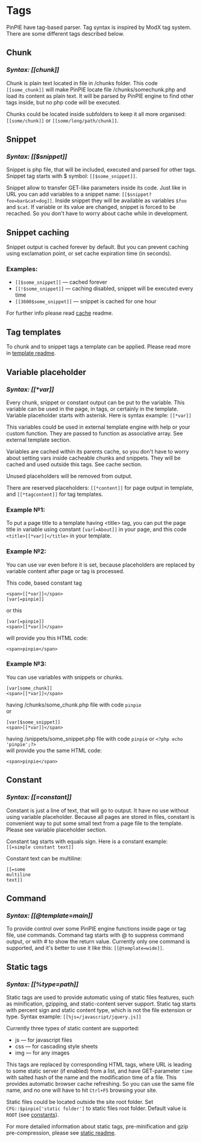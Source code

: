 
# Tags
PinPIE have tag-based parser. Tag syntax is inspired by ModX tag system. There are some different tags described below. 

## Chunk
### *Syntax: [[chunk]]*
Chunk is plain text located in file in /chunks folder. This code ```[[some_chunk]]``` will make PinPIE locate file /chunks/somechunk.php and load its content as plain text. It will be parsed by PinPIE engine to find other tags inside, but no php code will be executed.

Chunks could be located inside subfolders to keep it all more organised: ```[[some/chunk]]``` or ```[[some/long/path/chunk]]```.



## Snippet
### *Syntax: [[$snippet]]*
Snippet is php file, that will be included, executed and parsed for other tags. Snippet tag starts with $ symbol: ```[[$some_snippet]]```.

Snippet allow to transfer GET-like parameters inside its code. Just like in URL you can add variables to a snippet name: ```[[$snippet?foo=bar&cat=dog]]```. Inside snippet they will be available as variables ```$foo``` and ```$cat```. If variable or its value are changed, snippet is forced to be recached. So you don't have to worry about cache while in development.


## Snippet caching
Snippet output is cached forever by default. But you can prevent caching using exclamation point, or set cache expiration time (in seconds).

### Examples:  
 - ```[[$some_snippet]]``` &mdash; cached forever
 - ```[[!$some_snippet]]``` &mdash; caching disabled, snippet will be executed every time
 - ```[[3600$some_snippet]]``` &mdash; snippet is cached for one hour
 
For further info please read [cache](cache.md) readme.
 
## Tag templates
To chunk and to snippet tags a template can be applied. Please read more in [template readme](template.md).

## Variable placeholder
### *Syntax: [[\*var]]*
Every chunk, snippet or constant output can be put to the variable. This variable can be used in the page, in tags, or certainly in the template. Variable placeholder starts with asterisk. Here is syntax example: ```[[*var]]```

This variables could be used in external template engine with help or your custom function. They are passed to function as associative array. See external template section.

Variables are cached within its parents cache, so you don't have to worry about setting vars inside cacheable chunks and snippets. They will be cached and used outside this tags. See cache section. 

Unused placeholders will be removed from output.

There are reserved placeholders: ```[[*content]]``` for page output in template, and ```[[*tagcontent]]``` for tag templates. 

### Example №1:  
To put a page title to a template having \<title\> tag, you can put the page title in variable using constant ```[var[=About]]``` in your page, and this code ```<title>[[*var]]</title>``` in your template.

### Example №2:  
You can use var even before it is set, because placeholders are replaced by variable content after page or tag is processed.

This code, based constant tag
```
<span>[[*var]]</span>
[var[=pinpie]]
```
or this
```
[var[=pinpie]]
<span>[[*var]]</span>
```
will provide you this HTML code:  
```
<span>pinpie</span>
```

### Example №3:  
You can use variables with snippets or chunks.
```
[var[some_chunk]]
<span>[[*var]]</span>
```
having /chunks/some_chunk.php file with code ```pinpie```   
or
```
[var[$some_snippet]]
<span>[[*var]]</span>
```
having /snippets/some_snippet.php file with code ```pinpie``` or ```<?php echo 'pinpie';?>```  
will provide you the same HTML code:  
```
<span>pinpie</span>
```   
   



## Constant
### *Syntax: [[=constant]]*
Constant is just a line of text, that will go to output. It have no use without using variable placeholder. Because all pages are stored in files, constant is convenient way to put some small text from a page file to the template. Please see variable placeholder section.

Constant tag starts with equals sign. Here is a constant example:  
```[[=simple constant text]]```

Constant text can be multiline:  
```
[[=some  
multiline  
text]]
```



## Command
### *Syntax: [[@template=main]]*
To provide control over some PinPIE engine functions inside page or tag file, use commands. Command tag starts with @ to suppress command output, or with \# to show the return value. Currently only one command is supported, and it's better to use it like this: ```[[@template=wide]]```.  


## Static tags
### *Syntax: [[%type=path]]*
Static tags are used to provide automatic using of static files features, such as minification, gzipping, and static-content server support. Static tag starts with percent sign and static content type, which is not the file extension or type. Syntax example: ```[[%js=/javascript/jquery.js]]```

Currently three types of static content are supported:    
 - js &mdash; for javascript files
 - css &mdash; for cascading style sheets
 - img &mdash; for any images

This tags are replaced by corresponding HTML tags, where URL is leading to some static server (if enabled) from a list, and have GET-parameter ```time``` with salted hash of the name and the modification time of a file. This provides automatic browser cache refreshing. So you can use the same file name, and no one will have to hit ```Ctrl+F5``` browsing your site.

Static files could be located outside the site root folder. Set ```CFG::$pinpie['static folder']``` to static files root folder. Default value is ```ROOT``` (see [constants](#root)).

For more detailed information about static tags, pre-minification and gzip pre-compression, please see [static readme](static.md).